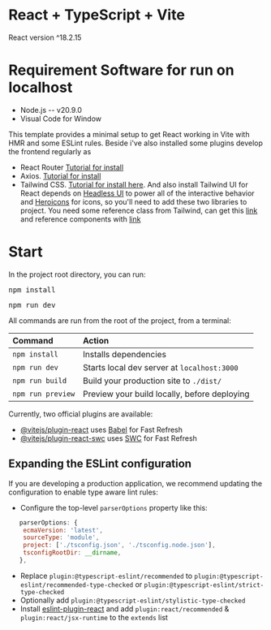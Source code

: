 # React + TypeScript + Vite
React version ^18.2.15
# Requirement Software for run on localhost
+ Node.js -- v20.9.0
+ Visual Code for Window

This template provides a minimal setup to get React working in Vite with HMR and some ESLint rules. Beside i've also installed some plugins develop the frontend regularly as
- React Router [Tutorial for install](https://reactrouter.com/en/main/start/tutorial)
- Axios. [Tutorial for install](https://www.npmjs.com/package/axios#example)
- Tailwind CSS. [Tutorial for install here](https://tailwindcss.com/docs/guides/vite). And also install Tailwind UI for React depends on [Headless UI](https://headlessui.dev/) to power all of the interactive behavior and [Heroicons](https://heroicons.com/) for icons, so you'll need to add these two libraries to project. You need some reference class from Tailwind, can get this [link](https://nerdcave.com/tailwind-cheat-sheet) and reference components with [link](https://flowbite.com/docs/components/jumbotron/)

# Start
In the project root directory, you can run:
<pre>npm install</pre>
<pre>npm run dev</pre>

All commands are run from the root of the project, from a terminal:

| Command                | Action                                           |
| :--------------------- | :----------------------------------------------- |
| `npm install`          | Installs dependencies                            |
| `npm run dev`          | Starts local dev server at `localhost:3000`      |
| `npm run build`        | Build your production site to `./dist/`          |
| `npm run preview`      | Preview your build locally, before deploying     |

Currently, two official plugins are available:

- [@vitejs/plugin-react](https://github.com/vitejs/vite-plugin-react/blob/main/packages/plugin-react/README.md) uses [Babel](https://babeljs.io/) for Fast Refresh
- [@vitejs/plugin-react-swc](https://github.com/vitejs/vite-plugin-react-swc) uses [SWC](https://swc.rs/) for Fast Refresh

## Expanding the ESLint configuration

If you are developing a production application, we recommend updating the configuration to enable type aware lint rules:

- Configure the top-level `parserOptions` property like this:

```js
   parserOptions: {
    ecmaVersion: 'latest',
    sourceType: 'module',
    project: ['./tsconfig.json', './tsconfig.node.json'],
    tsconfigRootDir: __dirname,
   },
```

- Replace `plugin:@typescript-eslint/recommended` to `plugin:@typescript-eslint/recommended-type-checked` or `plugin:@typescript-eslint/strict-type-checked`
- Optionally add `plugin:@typescript-eslint/stylistic-type-checked`
- Install [eslint-plugin-react](https://github.com/jsx-eslint/eslint-plugin-react) and add `plugin:react/recommended` & `plugin:react/jsx-runtime` to the `extends` list
